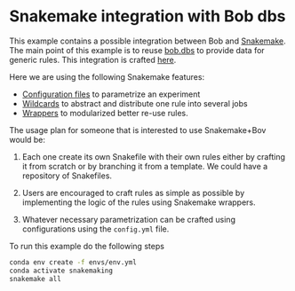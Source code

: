 # Snakemake integration with Bob dbs

This example contains a possible integration between Bob and [Snakemake](https://snakemake.readthedocs.io).
The main point of this example is to reuse [bob.dbs](https://www.idiap.ch/software/bob/docs/bob/docs/stable/#database-interfaces>) to provide data for generic rules.
This integration is crafted [here](https://github.com/tiagofrepereira2012/snakemaking/blob/master/5.bob.bio.dbs/snakemakedb.py).

Here we are using the following Snakemake features:

  - [Configuration files](https://snakemake.readthedocs.io/en/stable/snakefiles/configuration.html) to parametrize an experiment
  - [Wildcards](https://snakemake.readthedocs.io/en/stable/snakefiles/rules.html#wildcards) to abstract and distribute one rule into several jobs
  - [Wrappers](https://snakemake.readthedocs.io/en/stable/snakefiles/modularization.html#wrappers) to modularized better re-use rules.

 
The usage plan for someone that is interested to use Snakemake+Bov would be:

  1. Each one create its own Snakefile with their own rules either by crafting it from scratch or by branching it from a template. We could have a repository of Snakefiles.

  2. Users are encouraged to craft rules as simple as possible by implementing the logic of the rules using Snakemake wrappers.

  3. Whatever necessary parametrization can be crafted using configurations using the `config.yml` file.



To run this example do the following steps


```sh
conda env create -f envs/env.yml
conda activate snakemaking
snakemake all
```


